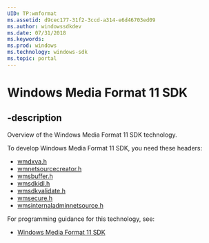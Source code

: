 ```yaml
---
UID: TP:wmformat
ms.assetid: d9cec177-31f2-3ccd-a314-e6d46703ed09
ms.author: windowssdkdev
ms.date: 07/31/2018
ms.keywords: 
ms.prod: windows
ms.technology: windows-sdk
ms.topic: portal
---
```


# Windows Media Format 11 SDK

## -description

Overview of the Windows Media Format 11 SDK technology.

To develop Windows Media Format 11 SDK, you need these headers:

 * [wmdxva.h](../wmdxva/index.md)
 * [wmnetsourcecreator.h](../wmnetsourcecreator/index.md)
 * [wmsbuffer.h](../wmsbuffer/index.md)
 * [wmsdkidl.h](../wmsdkidl/index.md)
 * [wmsdkvalidate.h](../wmsdkvalidate/index.md)
 * [wmsecure.h](../wmsecure/index.md)
 * [wmsinternaladminnetsource.h](../wmsinternaladminnetsource/index.md)

For programming guidance for this technology, see:
* [Windows Media Format 11 SDK](/windows/desktop/wmformat)

